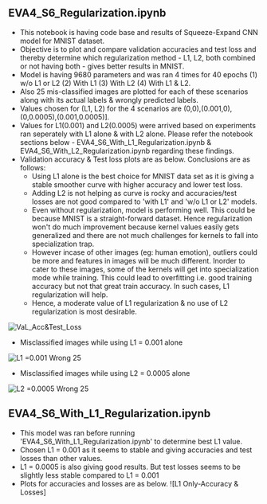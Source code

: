 EVA4_S6_Regularization.ipynb
----------------------------
- This notebook is having code base and results of Squeeze-Expand CNN model for MNIST dataset.
- Objective is to plot and compare validation accuracies and test loss and thereby determine which regularization method - L1, L2, both combined or not having both - gives better results in MNIST.
- Model is having 9680 parameters and was ran 4 times for 40 epochs (1) w/o L1 or L2 (2) With L1 (3) With L2 (4) With L1 & L2.
- Also 25 mis-classified images are plotted for each of these scenarios along with its actual labels & wrongly predicted labels.
- Values chosen for (L1, L2) for the 4 scenarios are (0,0),(0.001,0),(0,0.0005),(0.001,0.0005)].
- Values for L1(0.001) and L2(0.0005) were arrived based on experiments ran seperately with L1 alone & with L2 alone. Please refer the notebook sections below - EVA4_S6_With_L1_Regularization.ipynb & EVA4_S6_With_L2_Regularization.ipynb regarding these findings.
- Validation accuracy & Test loss plots are as below. Conclusions are as follows:
  - Using L1 alone is the best choice for MNIST data set as it is giving a stable smoother curve with higher accuracy and lower test loss.
  - Adding L2 is not helping as curve is rocky and accuracies/test losses are not good compared to 'with L1' and 'w/o L1 or L2' models.
  - Even without regularization, model is performing well. This could be because MNIST is a straight-forward dataset. Hence regularization won't do much improvement because kernel values easily gets generalized and there are not much challenges for kernels to fall into specialization trap. 
  - However incase of other images (eg: human emotion), outliers could be more and features in images will be much different. Inorder to cater to these images, some of the kernels will get into specialization mode while training. This could lead to overfitting i.e. good training accuracy but not that great train accuracy. In such cases, L1 regularization will help.
  - Hence, a moderate value of L1 regularization & no use of L2 regularization is most desirable.
  
![VaL_Acc&Test_Loss](https://github.com/anilbhatt1/Deep_Learning_EVA4_Phase1/blob/master/S6-L1_L2Regularization/Val_Test%20Accuracies.png)

 - Misclassified images while using L1 = 0.001 alone

![L1 =0.001 Wrong 25](https://github.com/anilbhatt1/Deep_Learning_EVA4_Phase1/blob/master/S6-L1_L2Regularization/25%20Misclassied%20Images_With%20L1%3D0.001.png)

 - Misclassified images while using L2 = 0.0005 alone
 
 ![L2 =0.0005 Wrong 25](https://github.com/anilbhatt1/Deep_Learning_EVA4_Phase1/blob/master/S6-L1_L2Regularization/25%20Misclassied%20Images_With%20L2%3D0.0005.png)
 
EVA4_S6_With_L1_Regularization.ipynb
------------------------------------
- This model was ran before running 'EVA4_S6_With_L1_Regularization.ipynb' to determine best L1 value.
- Chosen L1 = 0.001 as it seems to stable and giving accuracies and test losses than other values.
- L1 = 0.0005 is also giving good results. But test losses seems to be slightly less stable compared to L1 = 0.001
- Plots for accuracies and losses are as below.
![L1 Only-Accuracy & Losses]
